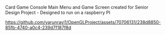 Card Game Console Main Menu and Game Screen created for Senior Design Project - Designed to run on a raspberry PI




https://github.com/varunravi1/OpenGLProject/assets/70706131/238d8850-85fb-4740-a0c4-239d7f187f8d

